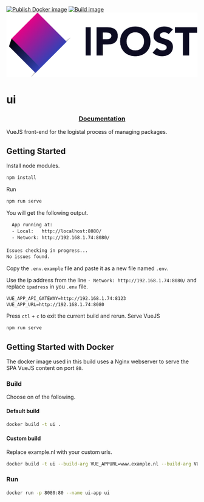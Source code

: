 [![Publish Docker image](https://github.com/FIPost/ui/actions/workflows/docker-publish.yml/badge.svg)](https://github.com/FIPost/ui/actions/workflows/docker-publish.yml)
[![Build image](https://github.com/FIPost/ui/actions/workflows/build.yml/badge.svg)](https://github.com/FIPost/ui/actions/workflows/build.yml)
![ipost-logo](https://github.com/FIPost/docs/blob/master/assets/logo-name.png?raw=true)

# ui
<h3 align="center">
  <a href="https://github.com/FIPost/docs">Documentation</a>
</h3>

VueJS front-end for the logistal process of managing packages.

## Getting Started
Install node modules.
```zsh
npm install
```

Run 
```sh
npm run serve
```

You will get the following output.
```sh
  App running at:
  - Local:   http://localhost:8080/ 
  - Network: http://192.168.1.74:8080/

Issues checking in progress...
No issues found.
```

Copy the `.env.example` file and paste it as a new file named `.env`.

Use the ip address from the line `- Network: http://192.168.1.74:8080/` and replace `ipadress` in you `.env` file.

```env
VUE_APP_API_GATEWAY=http://192.168.1.74:8123
VUE_APP_URL=http://192.168.1.74:8080
```

Press `ctl` + `c` to exit the current build and rerun.
Serve VueJS
```zsh
npm run serve
```

## Getting Started with Docker
The docker image used in this build uses a Nginx webserver to serve the SPA VueJS content on port `80`.

### Build
Choose on of the following.

#### Default build
```sh
docker build -t ui .
```

#### Custom build
Replace example.nl with your custom urls.

```sh
docker build -t ui --build-arg VUE_APPURL=www.example.nl --build-arg VUE_APP_APIGATEWAY=gateway.example.nl .
```

### Run
```sh
docker run -p 8080:80 --name ui-app ui
```
